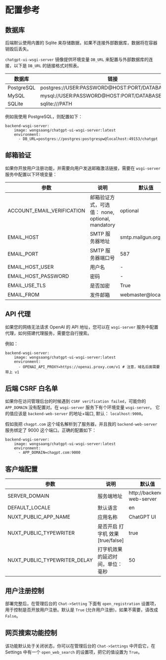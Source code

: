 # 配置参考

## 数据库

后端默认使用内置的 Sqlite 来存储数据，如果不连接外部数据库，数据将在容器销毁后丢失。

`chatgpt-ui-wsgi-server` 镜像提供环境变量 `DB_URL` 来配置与外部数据库的连接，以下是 `DB_URL` 的链接格式对照表。

| 数据库                | 链接                                             |
|----------------------|--------------------------------------------------|
| PostgreSQL           | postgres://USER:PASSWORD@HOST:PORT/DATABASE_NAME |
| MySQL                | mysql://USER:PASSWORD@HOST:PORT/DATABASE_NAME    |
| SQLite               | sqlite:///PATH                                   |

例如我使用 PostgreSQL，则配置如下：

```
backend-wsgi-server:
    image: wongsaang/chatgpt-ui-wsgi-server:latest
    environment:
      - DB_URL=postgres://postgres:postgrespw@localhost:49153/chatgpt
```

## 邮箱验证

如果你开放用户注册功能，并需要向用户发送邮箱激活链接，需要在 `wsgi-server` 服务中配置以下环境变量：

| 参数                  | 说明                                             | 默认值 |
|----------------------|--------------------------------------------------|-----|
| ACCOUNT_EMAIL_VERIFICATION | 邮箱验证方式，可选值： none, optional, mandatory | optional |
| EMAIL_HOST                 | SMTP 服务器地址    |  smtp.mailgun.org    |
| EMAIL_PORT                 | SMTP 服务器端口号  |   587       |
| EMAIL_HOST_USER            | 用户名             |    -         |
| EMAIL_HOST_PASSWORD        | 密码              |     -     |
| EMAIL_USE_TLS              | 是否加密           |   True       |
| EMAIL_FROM                 | 发件邮箱            |     webmaster@localhost  |

## API 代理

如果您的网络无法请求 OpenAI 的 API 地址，您可以在 `wsgi-server` 服务中配置代理，如何搭建代理服务，需要您自行搜索。

例如：

```
backend-wsgi-server:
    image: wongsaang/chatgpt-ui-wsgi-server:latest
    environment:
      - OPENAI_API_PROXY=https://openai.proxy.com/v1 # 注意，域名后面需要带上 v1
```

## 后端 CSRF 白名单

如果你在访问管理后台的时候遇到 `CSRF verification failed`，可能你的 `APP_DOMAIN` 没有配置对。在 `wsgi-server` 服务下有个环境变量 `wsgi-server`。 它的值应该是 `backend-web-server` 的地址+端口, 默认： `localhost:9000`。

假如我把 `chagpt.com` 这个域名解析到了服务器，并且我的 `backend-web-server` 服务绑定了 9000 这个端口。正确的配置如下：

```
backend-wsgi-server:
    image: wongsaang/chatgpt-ui-wsgi-server:latest
    environment:
      - APP_DOMAIN=chagpt.com:9000
```

## 客户端配置

| 参数                  | 说明                                      | 默认值                    |
|----------------------|-------------------------------------------|---------------------------|
| SERVER_DOMAIN                     | 服务端地址                    | http://backend-web-server |
| DEFAULT_LOCALE                    | 默认语言                      | en                        |
| NUXT_PUBLIC_APP_NAME              | 应用名称                      |  ChatGPT UI               |
| NUXT_PUBLIC_TYPEWRITER            | 是否开启 打字机 效果[true/false]|  true                    |
| NUXT_PUBLIC_TYPEWRITER_DELAY      | 打字机效果的延迟时间，单位：毫秒|  50                       |


## 用户注册控制

部署完整后，在管理后台的 `Chat->Setting` 下面有 `open_registration` 设置项，用于控制是否开放用户注册。默认是 `True` (允许用户注册)，如果不需要，请改成 `False`。

## 网页搜索功能控制

该功能默认处于关闭状态，你可以在管理后台的 `Chat->Settings` 中开启它，在 Settings 中有一个 `open_web_search` 的设置项，把它的值设置为 `True`。